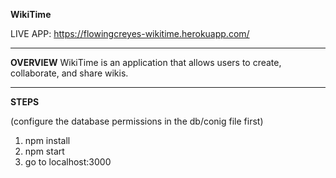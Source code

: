 **WikiTime**

LIVE APP: https://flowingcreyes-wikitime.herokuapp.com/

---
**OVERVIEW**
WikiTime is an application that allows users to create, collaborate, and share wikis.

---
**STEPS**

(configure the database permissions in the db/conig file first)
1. npm install
2. npm start
3. go to localhost:3000
